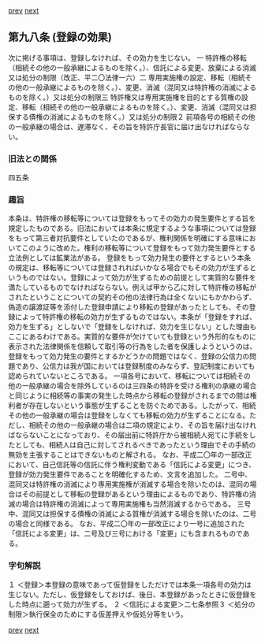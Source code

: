 [prev](/specific/markdowns/特許法/126_Mp-Ch_4-Se_1-At_97.md)
[next](/specific/markdowns/特許法/128_Mp-Ch_4-Se_1-At_99.md)
## 第九八条 (登録の効果)
次に掲げる事項は、登録しなければ、その効力を生じない。
一 特許権の移転（相続その他の一般承継によるものを除く。）、信託による変更、放棄による消滅又は処分の制限（改正、平二〇法律一六）二 専用実施権の設定、移転（相続その他の一般承継によるものを除く。）、変更、消滅（混同又は特許権の消滅によるものを除く。）又は処分の制限三 特許権又は専用実施権を目的とする質権の設定、移転（相続その他の一般承継によるものを除く。）、変更、消滅（混同又は担保する債権の消滅によるものを除く。）又は処分の制限２ 前項各号の相続その他の一般承継の場合は、遅滞なく、その旨を特許庁長官に届け出なければならない。

### 旧法との関係
四五条

### 趣旨
本条は、特許権の移転等については登録をもってその効力の発生要件とする旨を規定したものである。旧法においては本条に規定するような事項については登録をもって第三者対抗要件としていたのであるが、権利関係を明確にする意味においてこのように改めた。権利の移転等について登録をもって効力発生要件とする立法例としては鉱業法がある。
登録をもって効力発生の要件とするという本条の規定は、移転等については登録されればいかなる場合でもその効力が生ずるというものではない。登録によって効力が生ずるための前提として実質的な要件を満たしているものでなければならない。例えば甲から乙に対して特許権の移転がされたということについての契約その他の法律行為は全くないにもかかわらず、偽造の譲渡証等を添付した登録申請により移転の登録があったとしても、その登録によって特許権の移転の効力が生ずるものではない。本条が「登録をすれば、効力を生ずる」としないで「登録をしなければ、効力を生じない」とした理由もここにあるわけである。実質的な要件が欠けていても登録という外形的なものに表示された法律関係を信頼して取引等の行為をした者を保護しようというのは、登録をもって効力発生の要件とするかどうかの問題ではなく、登録の公信力の問題であり、公信力は我が国においては登録制度のみならず、登記制度においても認められていないところである。
一項各号において、移転については相続その他の一般承継の場合を除外しているのは三四条の特許を受ける権利の承継の場合と同じように相続等の事実の発生した時点から移転の登録がされるまでの間は権利者が存在しないという事態が生ずることを防ぐためである。したがって、相続その他の一般承継の場合は登録をしなくても移転の効力が生ずることになる。ただし、相続その他の一般承継の場合は二項の規定により、その旨を届け出なければならないことになっており、その届出前に特許庁から被相続人宛てに手続をしたとしても、相続人は自己に対してされるべきであったという理由でその手続の無効を主張することはできないものと解される。
なお、平成二〇年の一部改正において、自己信託等の信託に伴う権利変動である「信託による変更」につき、登録が効力発生要件であることを明確化するため、文言を追加した。
二号中、混同又は特許権の消滅により専用実施権が消滅する場合を除いたのは、混同の場合はその前提として移転の登録があるという理由によるものであり、特許権の消滅の場合は特許権の消滅によって専用実施権も当然消滅するからである。
三号中、混同又は担保する債権の消滅による質権が消滅する場合を除いたのは、二号の場合と同様である。
なお、平成二〇年の一部改正により一号に追加された「信託による変更」は、二号及び三号における「変更」にも含まれるものである。

### 字句解説
１ ＜登録＞本登録の意味であって仮登録をしただけでは本条一項各号の効力は生じない。ただし、仮登録をしておけば、後日、本登録があったときに仮登録をした時点に遡って効力が生ずる。
２ ＜信託による変更＞二七条参照３ ＜処分の制限＞執行保全のためにする仮差押えや仮処分等をいう。

[prev](/specific/markdowns/特許法/126_Mp-Ch_4-Se_1-At_97.md)
[next](/specific/markdowns/特許法/128_Mp-Ch_4-Se_1-At_99.md)